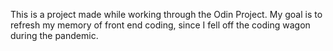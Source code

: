 This is a project made while working through the Odin Project. My goal is to refresh my memory of front end coding, since I fell off the coding wagon during the pandemic.
